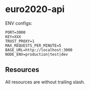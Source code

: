 # euro2020-api

ENV configs:

```
PORT=3000
KEY=XXX
TRUST_PROXY=1
MAX_REQUESTS_PER_MINUTE=5
BASE_URL=http://localhost:3000
NODE_ENV=production|test|dev
```

## Resources

All resources are without trailing slash.
